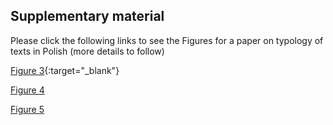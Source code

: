 
## Supplementary material

Please click the following links to see the Figures for a paper on typology of texts in Polish (more details to follow)

[Figure 3](https://computationalstylistics.github.io/typology_of_texts/rys_3.html){:target="_blank"}

[Figure 4](https://computationalstylistics.github.io/typology_of_texts/rys_4.html)

[Figure 5](https://computationalstylistics.github.io/typology_of_texts/rys_5.html)


